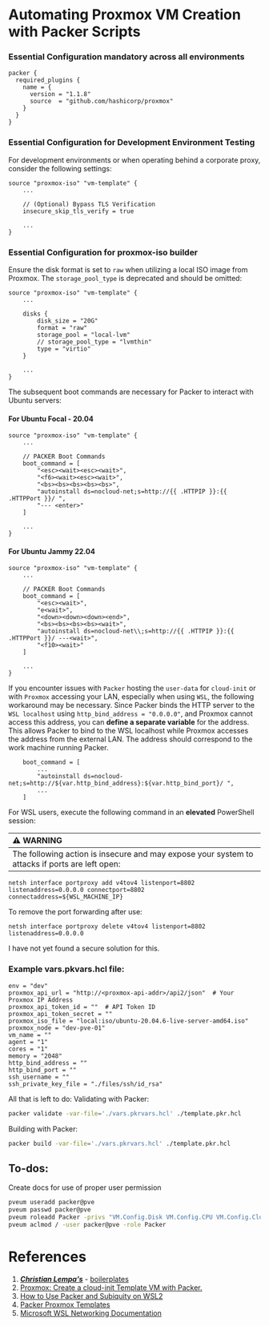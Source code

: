 # Automating Proxmox VM Creation with Packer Scripts

### Essential Configuration mandatory across all environments
```
packer {
  required_plugins {
    name = {
      version = "1.1.8"
      source  = "github.com/hashicorp/proxmox"
    }
  }
}
```
### Essential Configuration for Development Environment Testing
For development environments or when operating behind a corporate proxy, consider the following settings:
```
source "proxmox-iso" "vm-template" {
    ...

    // (Optional) Bypass TLS Verification
    insecure_skip_tls_verify = true

    ...
}
```

### Essential Configuration for proxmox-iso builder
Ensure the disk format is set to `raw` when utilizing a local ISO image from Proxmox. The `storage_pool_type` is deprecated and should be omitted:

```
source "proxmox-iso" "vm-template" {
    ...

    disks {
        disk_size = "20G"
        format = "raw"
        storage_pool = "local-lvm"
        // storage_pool_type = "lvmthin"
        type = "virtio"
    }

    ...
}
```

The subsequent boot commands are necessary for Packer to interact with Ubuntu servers:

#### For Ubuntu Focal - 20.04
```
source "proxmox-iso" "vm-template" {
    ...

    // PACKER Boot Commands
    boot_command = [
        "<esc><wait><esc><wait>",
        "<f6><wait><esc><wait>",
        "<bs><bs><bs><bs><bs>",
        "autoinstall ds=nocloud-net;s=http://{{ .HTTPIP }}:{{ .HTTPPort }}/ ",
        "--- <enter>"
    ]

    ...
}
```

#### For Ubuntu Jammy 22.04
```
source "proxmox-iso" "vm-template" {
    ...

    // PACKER Boot Commands
    boot_command = [
        "<esc><wait>",
        "e<wait>",
        "<down><down><down><end>",
        "<bs><bs><bs><bs><wait>",
        "autoinstall ds=nocloud-net\\;s=http://{{ .HTTPIP }}:{{ .HTTPPort }}/ ---<wait>",
        "<f10><wait>"
    ]

    ...
}
```

If you encounter issues with `Packer` hosting the `user-data` for `cloud-init` or with `Proxmox` accessing your LAN, especially when using `WSL`, the following workaround may be necessary. Since Packer binds the HTTP server to the `WSL localhost` using `http_bind_address = "0.0.0.0"`, and Proxmox cannot access this address, you can **define a separate variable** for the address. This allows Packer to bind to the WSL localhost while Proxmox accesses the address from the external LAN. The address should correspond to the work machine running Packer.

```
    boot_command = [
        ...
        "autoinstall ds=nocloud-net;s=http://${var.http_bind_address}:${var.http_bind_port}/ ",
        ...
    ]
```

For WSL users, execute the following command in an **elevated** PowerShell session:

| :warning: WARNING          |
|:---------------------------|
| The following action is insecure and may expose your system to attacks if ports are left open:|


```
netsh interface portproxy add v4tov4 listenport=8802 listenaddress=0.0.0.0 connectport=8802 connectaddress=${WSL_MACHINE_IP}
```

To remove the port forwarding after use:
```
netsh interface portproxy delete v4tov4 listenport=8802 listenaddress=0.0.0.0
```

I have not yet found a secure solution for this.

### Example  vars.pkvars.hcl file:
```
env = "dev"
proxmox_api_url = "http://<proxmox-api-addr>/api2/json"  # Your Proxmox IP Address
proxmox_api_token_id = ""  # API Token ID
proxmox_api_token_secret = ""
proxmox_iso_file = "local:iso/ubuntu-20.04.6-live-server-amd64.iso"
proxmox_node = "dev-pve-01"
vm_name = ""
agent = "1"
cores = "1"
memory = "2048"
http_bind_address = ""
http_bind_port = ""
ssh_username = ""
ssh_private_key_file = "./files/ssh/id_rsa"
```

All that is left to do:
Validating with Packer:
```bash
packer validate -var-file='./vars.pkrvars.hcl' ./template.pkr.hcl
```
Building with Packer:
```bash
packer build -var-file='./vars.pkrvars.hcl' ./template.pkr.hcl
```

## To-dos: 

Create docs for use of proper user permission
```bash
pveum useradd packer@pve
pveum passwd packer@pve
pveum roleadd Packer -privs "VM.Config.Disk VM.Config.CPU VM.Config.Cloudinit VM.Config.Memory Datastore.AllocateSpace Sys.Audit Sys.Modify VM.Config.Options VM.Allocate VM.Audit VM.Console VM.Config.CDROM VM.Config.Network VM.PowerMgmt VM.Config.HWType VM.Monitor"
pveum aclmod / -user packer@pve -role Packer
```


# References
1. ***[Christian Lempa's](https://www.youtube.com/@christianlempa)***  - [boilerplates](https://github.com/ChristianLempa/boilerplates/tree/main/packer/proxmox)
2. [Proxmox: Create a cloud-init Template VM with Packer.](https://ronamosa.io/docs/engineer/LAB/proxmox-packer-vm/###ubuntu-server-focal.pkr.hcl)
3. [How to Use Packer and Subiquity on WSL2](https://chemejon.io/how-to-use-packer-and-subiquity-on-wsl2/)
4. [Packer Proxmox Templates](https://github.com/lkubb/packer-proxmox-templates)
5. [Microsoft WSL Networking Documentation](https://learn.microsoft.com/en-us/windows/wsl/networking)